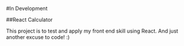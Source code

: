 #In Development

##React Calculator

This project is to test and apply my front end skill using React.
And just another excuse to code! :)

